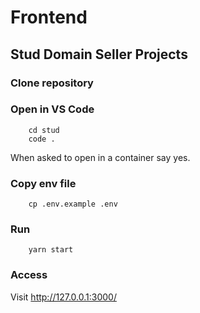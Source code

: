 # Frontend

## Stud Domain Seller Projects

### Clone repository



### Open in VS Code

```commandline
    cd stud
    code .
```

When asked to open in a container say yes.

### Copy env file

```commandline
    cp .env.example .env
```

### Run

```commandline
    yarn start
```

### Access

Visit http://127.0.0.1:3000/
